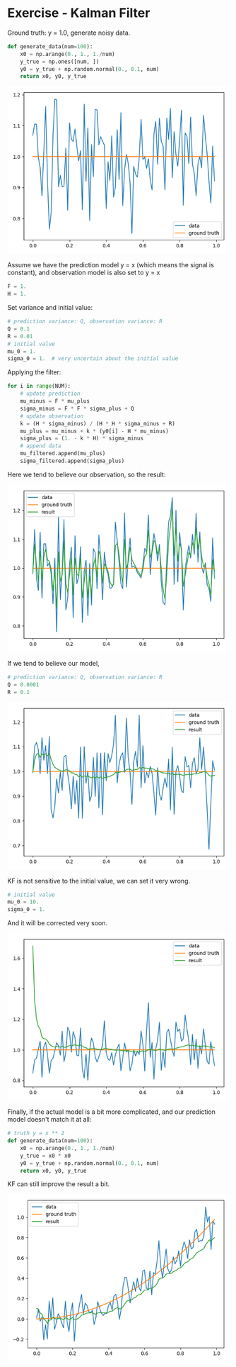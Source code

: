 # Exercise - Kalman Filter

Ground truth: y = 1.0, generate noisy data.

```python
def generate_data(num=100):
    x0 = np.arange(0., 1., 1./num)
    y_true = np.ones([num, ])
    y0 = y_true + np.random.normal(0., 0.1, num)
    return x0, y0, y_true
```

![](pics/data.png)

Assume we have the prediction model y = x (which means the signal is constant), and observation model is also set to y = x

```python
F = 1.
H = 1.
```

Set variance and initial value:

```python
# prediction variance: Q, observation variance: R
Q = 0.1
R = 0.01
# initial value
mu_0 = 1.
sigma_0 = 1.  # very uncertain about the initial value
```

Applying the filter:

```python
for i in range(NUM):
    # update prediction
    mu_minus = F * mu_plus
    sigma_minus = F * F * sigma_plus + Q
    # update observation
    k = (H * sigma_minus) / (H * H * sigma_minus + R)
    mu_plus = mu_minus + k * (y0[i] - H * mu_minus)
    sigma_plus = (1. - k * H) * sigma_minus
    # append data
    mu_filtered.append(mu_plus)
    sigma_filtered.append(sigma_plus)
```

Here we tend to believe our observation, so the result:

![](pics/result_00.png)

If we tend to believe our model,

```python
# prediction variance: Q, observation variance: R
Q = 0.0001
R = 0.1
```

![](pics/result_01.png)

KF is not sensitive to the initial value, we can set it very wrong.

```python
# initial value
mu_0 = 10.
sigma_0 = 1.
```

And it will be corrected very soon.

![](pics/result_02.png)

Finally, if the actual model is a bit more complicated, and our prediction model doesn't match it at all:

```python
# truth y = x ** 2
def generate_data(num=100):
    x0 = np.arange(0., 1., 1./num)
    y_true = x0 * x0
    y0 = y_true + np.random.normal(0., 0.1, num)
    return x0, y0, y_true
```

KF can still improve the result a bit. 

![](pics/result_03.png)